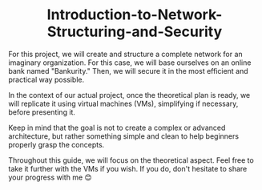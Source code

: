 <h1 align="center">Introduction-to-Network-Structuring-and-Security</h1>

<p>
For this project, we will create and structure a complete network for an imaginary organization. For this case, we will base ourselves on an online bank named "Bankurity." Then, we will secure it in the most efficient and practical way possible.

In the context of our actual project, once the theoretical plan is ready, we will replicate it using virtual machines (VMs), simplifying if necessary, before presenting it.

Keep in mind that the goal is not to create a complex or advanced architecture, but rather something simple and clean to help beginners properly grasp the concepts.

Throughout this guide, we will focus on the theoretical aspect. Feel free to take it further with the VMs if you wish. If you do, don't hesitate to share your progress with me 😊
</p>
</br>
